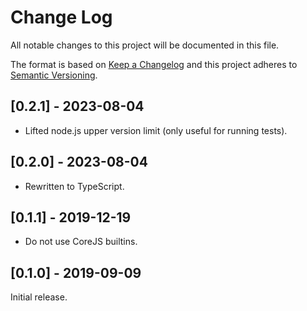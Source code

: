 # Change Log

All notable changes to this project will be documented in this file.

The format is based on [Keep a Changelog](http://keepachangelog.com/)
and this project adheres to [Semantic Versioning](http://semver.org/).

## [0.2.1] - 2023-08-04

- Lifted node.js upper version limit (only useful for running tests).

## [0.2.0] - 2023-08-04

- Rewritten to TypeScript.

## [0.1.1] - 2019-12-19

- Do not use CoreJS builtins.

## [0.1.0] - 2019-09-09

Initial release.
